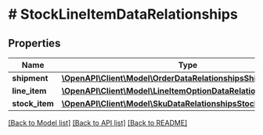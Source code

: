 # # StockLineItemDataRelationships

## Properties

Name | Type | Description | Notes
------------ | ------------- | ------------- | -------------
**shipment** | [**\OpenAPI\Client\Model\OrderDataRelationshipsShipments**](OrderDataRelationshipsShipments.md) |  | [optional]
**line_item** | [**\OpenAPI\Client\Model\LineItemOptionDataRelationshipsLineItem**](LineItemOptionDataRelationshipsLineItem.md) |  | [optional]
**stock_item** | [**\OpenAPI\Client\Model\SkuDataRelationshipsStockItems**](SkuDataRelationshipsStockItems.md) |  | [optional]

[[Back to Model list]](../../README.md#models) [[Back to API list]](../../README.md#endpoints) [[Back to README]](../../README.md)
